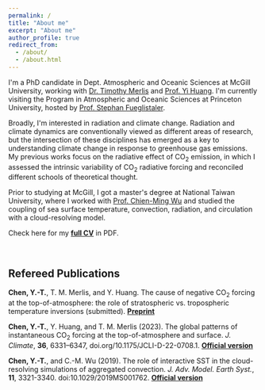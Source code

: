 ```yaml
---
permalink: /
title: "About me"
excerpt: "About me"
author_profile: true
redirect_from: 
  - /about/
  - /about.html
---
```


I'm a PhD candidate in Dept. Atmospheric and Oceanic Sciences at McGill University, working with [Dr. Timothy Merlis](https://timothymerlis.com/) and [Prof. Yi Huang](https://huanggroup.wordpress.com/). I'm currently visiting the Program in Atmospheric and Oceanic Sciences at Princeton University, hosted by [Prof. Stephan Fueglistaler](https://fueglistaler.princeton.edu/).

Broadly, I'm interested in radiation and climate change. Radiation and climate dynamics are conventionally viewed as different areas of research, but the intersection of these disciplines has emerged as a key to understanding climate change in response to greenhouse gas emissions. My previous works focus on the radiative effect of CO<sub>2</sub> emission, in which I assessed the intrinsic variability of CO<sub>2</sub> radiative forcing and reconciled different schools of theoretical thought.

Prior to studying at McGill, I got a master's degree at National Taiwan University, where I worked with [Prof. Chien-Ming Wu](http://lcdm.as.ntu.edu.tw/) and studied the coupling of sea surface temperature, convection, radiation, and circulation with a cloud-resolving model. 

Check here for my [**full CV**](https://github.com/ytingchen/ytingchen.github.io/blob/master/files/cv.pdf) in PDF.

<br/>

Refereed Publications
------
**Chen, Y.-T.**, T. M. Merlis, and Y. Huang. The cause of negative CO<sub>2</sub> forcing at the top-of-atmosphere: the role of stratospheric vs. tropospheric temperature inversions (submitted). [**Preprint**](https://essopenarchive.org/users/539697/articles/667745-the-cause-of-negative-co2-forcing-at-the-top-of-atmosphere-the-role-of-stratospheric-vs-tropospheric-temperature-inversions)

**Chen, Y.-T.**, Y. Huang, and T. M. Merlis (2023). The global patterns of instantaneous CO<sub>2</sub> forcing at the top-of-atmosphere and surface. *J. Climate*, **36**, 6331–6347, doi.org/10.1175/JCLI-D-22-0708.1.  [**Official version**](https://doi.org/10.1175/JCLI-D-22-0708.1)

**Chen, Y.-T.**, and C.-M. Wu (2019). The role of interactive SST in the cloud-resolving simulations of aggregated convection. *J. Adv. Model. Earth Syst.*, **11**, 3321-3340. doi:10.1029/2019MS001762.  [**Official version**](https://agupubs.onlinelibrary.wiley.com/doi/full/10.1029/2019MS001762)
